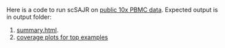 Here is a code to run scSAJR on [public 10x PBMC data](https://www.10xgenomics.com/datasets/10k-human-pbmcs-5-v2-0-chromium-x-with-intronic-reads-2-standard). Expected output is in output folder:
1. [summary.html](https://html-preview.github.io/?url=https://github.com/cellgeni/nf-scsajr/blob/main/examples/10x.PBMC/output/summary.html).
2. [coverage plots for top examples](output/examples)
